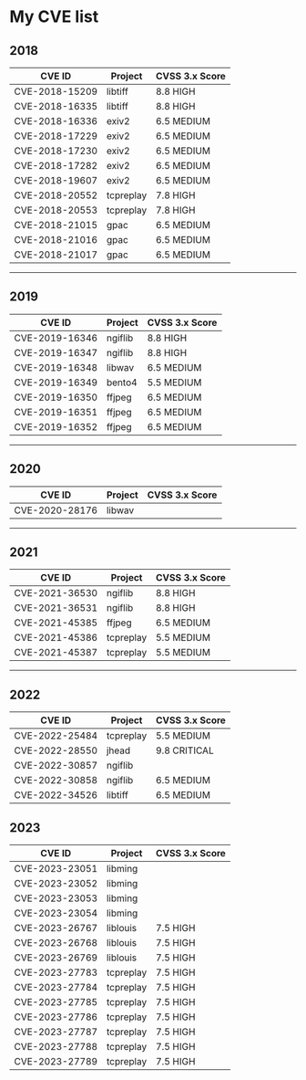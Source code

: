 # My CVE list

## 2018
| CVE ID         | Project   | CVSS 3.x Score |
| -------------- | --------- | -------------- |
| CVE-2018-15209 | libtiff   | 8.8 HIGH       |
| CVE-2018-16335 | libtiff   | 8.8 HIGH       |
| CVE-2018-16336 | exiv2     | 6.5 MEDIUM     |
| CVE-2018-17229 | exiv2     | 6.5 MEDIUM     |
| CVE-2018-17230 | exiv2     | 6.5 MEDIUM     |
| CVE-2018-17282 | exiv2     | 6.5 MEDIUM     |
| CVE-2018-19607 | exiv2     | 6.5 MEDIUM     |
| CVE-2018-20552 | tcpreplay | 7.8 HIGH       |
| CVE-2018-20553 | tcpreplay | 7.8 HIGH       |
| CVE-2018-21015 | gpac      | 6.5 MEDIUM     |
| CVE-2018-21016 | gpac      | 6.5 MEDIUM     |
| CVE-2018-21017 | gpac      | 6.5 MEDIUM     |

---
## 2019
| CVE ID         | Project | CVSS 3.x Score |
| -------------- | ------- | -------------- |
| CVE-2019-16346 | ngiflib | 8.8 HIGH       |
| CVE-2019-16347 | ngiflib | 8.8 HIGH       |
| CVE-2019-16348 | libwav  | 6.5 MEDIUM     |
| CVE-2019-16349 | bento4  | 5.5 MEDIUM     |
| CVE-2019-16350 | ffjpeg  | 6.5 MEDIUM     |
| CVE-2019-16351 | ffjpeg  | 6.5 MEDIUM     |
| CVE-2019-16352 | ffjpeg  | 6.5 MEDIUM     |

---
## 2020
| CVE ID         | Project | CVSS 3.x Score |
| -------------- | ------- | -------------- |
| CVE-2020-28176 | libwav  |
---
## 2021
| CVE ID         | Project   | CVSS 3.x Score |
| -------------- | --------- | -------------- |
| CVE-2021-36530 | ngiflib   | 8.8 HIGH       |
| CVE-2021-36531 | ngiflib   | 8.8 HIGH       |
| CVE-2021-45385 | ffjpeg    | 6.5 MEDIUM     |
| CVE-2021-45386 | tcpreplay | 5.5 MEDIUM     |
| CVE-2021-45387 | tcpreplay | 5.5 MEDIUM     |

---
## 2022
| CVE ID         | Project   | CVSS 3.x Score |
| -------------- | --------- | -------------- |
| CVE-2022-25484 | tcpreplay | 5.5 MEDIUM     |
| CVE-2022-28550 | jhead     | 9.8 CRITICAL   |
| CVE-2022-30857 | ngiflib   |
| CVE-2022-30858 | ngiflib   | 6.5 MEDIUM     |
| CVE-2022-34526 | libtiff   | 6.5 MEDIUM     |

## 2023
| CVE ID         | Project   | CVSS 3.x Score |
| -------------- | --------- | -------------- |
| CVE-2023-23051 | libming   |
| CVE-2023-23052 | libming   |
| CVE-2023-23053 | libming   |
| CVE-2023-23054 | libming   |
| CVE-2023-26767 | liblouis  | 7.5 HIGH       |
| CVE-2023-26768 | liblouis  | 7.5 HIGH       |
| CVE-2023-26769 | liblouis  | 7.5 HIGH       |
| CVE-2023-27783 | tcpreplay | 7.5 HIGH       |
| CVE-2023-27784 | tcpreplay | 7.5 HIGH       |
| CVE-2023-27785 | tcpreplay | 7.5 HIGH       |
| CVE-2023-27786 | tcpreplay | 7.5 HIGH       |
| CVE-2023-27787 | tcpreplay | 7.5 HIGH       |
| CVE-2023-27788 | tcpreplay | 7.5 HIGH       |
| CVE-2023-27789 | tcpreplay | 7.5 HIGH       |